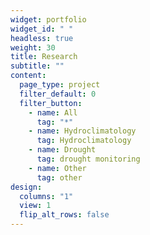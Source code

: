 ```yaml
---
widget: portfolio
widget_id: " "
headless: true
weight: 30
title: Research
subtitle: ""
content:
  page_type: project
  filter_default: 0
  filter_button:
    - name: All
      tag: "*"
    - name: Hydroclimatology
      tag: Hydroclimatology
    - name: Drought
      tag: drought monitoring
    - name: Other
      tag: other
design:
  columns: "1"
  view: 1
  flip_alt_rows: false
---
```

